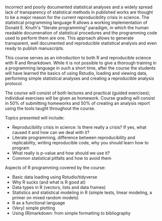 Incorrect and poorly documented statistical analyses and a widely spread
lack of transparency of statistical methods in published works are thought
to be a major reason for the current reproducibility crisis in science.
The statistical programming language R allows a working implementation of
Donald E. Knuth's "literate programming" paradigm, in which the human
readable documenation of statistical procedures and the programming code
used to perform them are one. This approach allows to generate transparent,
well documented and reproducible statistical analysis and even ready to
publish manuscripts.

This course serves as an introduction to both R and reproducible science
with R and Rmarkdown. While it is not possible to give a thorough training
in a programming language in such a short time, after the course the
students will have learned the basics of using Rstudio, loading and viewing
data, performing simple statistical analyses and creating a reproducible
analysis protocol. 

The course will consist of both lectures and practical (guided exercises);
individual exercises will be given as homework. Course grading will consist
in 50% of submitting homeworks and 50% of creating an analysis report using
the tools taught throughout the course.

Topics presented will include:

 * Reproducibility crisis in science: Is there really a crisis? If yes,
   what caused it and how can we deal with it?
 * Literate programming, difference between reproducibility and
   replicability, writing reproducible code, why you should learn how to program
 * What really is p-value and how should we use it?
 * Common statistical pitfalls and how to avoid them

Aspects of R programming covered by the course:

 * Basic data loading using Rstudio/tidyverse
 * Why R sucks (and what is R good at) 
 * Data types in R (vectors, lists and data frames)
 * Statistics and statistical modeling in R (simple tests, linear modeling,
   a primer on mixed random models)
 * R as a functional language 
 * (Very) simple plotting
 * Using (R)markdown: from simple formatting to bibliography


